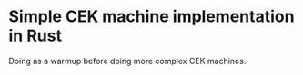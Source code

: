 # Simple CEK machine implementation in Rust

Doing as a warmup before doing more complex CEK machines.
